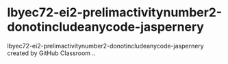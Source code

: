 # lbyec72-ei2-prelimactivitynumber2-donotincludeanycode-jaspernery
lbyec72-ei2-prelimactivitynumber2-donotincludeanycode-jaspernery created by GitHub Classroom
..
